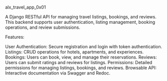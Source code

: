 alx_travel_app_0x01

A Django RESTful API for managing travel listings, bookings, and reviews. This backend supports user authentication, listing management, booking operations, and review submissions.

Features:

User Authentication: Secure registration and login with token authentication.
Listings: CRUD operations for hotels, apartments, and experiences.
Bookings: Users can book, view, and manage their reservations.
Reviews: Users can submit ratings and reviews for listings.
Permissions: Detailed permissions for managing listings, bookings, and reviews.
Browsable API: Interactive documentation via Swagger and Redoc.
